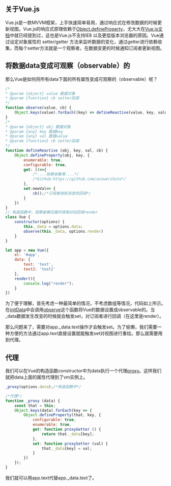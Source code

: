 ## 关于Vue.js

Vue.js是一款MVVM框架，上手快速简单易用，通过响应式在修改数据的时候更新视图。Vue.js的响应式原理依赖于[Object.defineProperty](https://developer.mozilla.org/en-US/docs/Web/JavaScript/Reference/Global_Objects/Object/defineProperty)，尤大大在[Vue.js文档](https://cn.vuejs.org/v2/guide/reactivity.html#如何追踪变化)中就已经提到过，这也是Vue.js不支持IE8 以及更低版本浏览器的原因。Vue通过设定对象属性的 setter/getter 方法来监听数据的变化，通过getter进行依赖收集，而每个setter方法就是一个观察者，在数据变更的时候通知订阅者更新视图。


## 将数据data变成可观察（observable）的

那么Vue是如何将所有data下面的所有属性变成可观察的（observable）呢？

```javascript
/*
* @param {object} value 数据对象
* @param {function} cb setter回调 
*/
function observe(value, cb) {
    Object.keys(value).forEach((key) => defineReactive(value, key, value[key] , cb))
}
/*
* @param {object} obj 数据对象
* @param {any} key 数据key
* @param {any} val 数据value
* @param {function} cb setter回调 
*/
function defineReactive (obj, key, val, cb) {
    Object.defineProperty(obj, key, {
        enumerable: true,
        configurable: true,
        get: ()=>{
            /*....依赖收集等....*/
            /*Github:https://github.com/answershuto*/
        },
        set:newVal=> {
            cb();/*订阅者收到消息的回调*/
        }
    })
}
// 构造函数中，观察者模式循环调用对应回调render
class Vue {
    constructor(options) {
        this._data = options.data;
        observe(this._data, options.render)
    }
}

let app = new Vue({
    el: '#app',
    data: {
        text: 'text',
        text2: 'text2'
    },
    render(){
        console.log("render");
    }
})
```

为了便于理解，首先考虑一种最简单的情况，不考虑数组等情况，代码如上所示。在[initData](https://github.com/vuejs/vue/blob/dev/src/core/instance/state.js#L107)中会调用[observe](https://github.com/vuejs/vue/blob/dev/src/core/observer/index.js#L106)这个函数将Vue的数据设置成observable的。当_data数据发生改变的时候就会触发set，对订阅者进行回调（在这里是render）。

那么问题来了，需要对app._data.text操作才会触发set。为了偷懒，我们需要一种方便的方法通过app.text直接设置就能触发set对视图进行重绘。那么就需要用到代理。

## 代理

我们可以在Vue的构造函数constructor中为data执行一个代理[proxy](https://github.com/vuejs/vue/blob/dev/src/core/instance/state.js#L33)。这样我们就把data上面的属性代理到了vm实例上。

```javascript
_proxy(options.data);/*构造函数中*/

/*代理*/
function _proxy (data) {
    const that = this;
    Object.keys(data).forEach(key => {
        Object.defineProperty(that, key, {
            configurable: true,
            enumerable: true,
            get: function proxyGetter () {
                return that._data[key];
            },
            set: function proxySetter (val) {
                that._data[key] = val;
            }
        })
    });
}
```

我们就可以用app.text代替app._data.text了。
